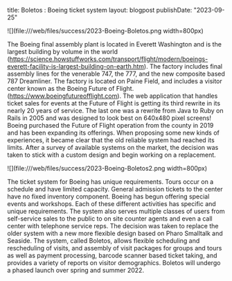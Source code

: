title: Boletos : Boeing ticket system
layout: blogpost
publishDate: "2023-09-25"

![](file:///web/files/success/2023-Boeing-Boletos.png width=800px)

The Boeing final assembly plant is located in Everett Washington and is the largest building by volume in the world (https://science.howstuffworks.com/transport/flight/modern/boeings-everett-facility-is-largest-building-on-earth.htm). The factory includes final assembly lines for the venerable 747, the 777, and the new composite based 787 Dreamliner. The factory is located on Paine Field, and includes a visitor center known as the Boeing Future of Flight. (https://www.boeingfutureofflight.com). The web application that handles ticket sales for events at the Future of Flight is getting its third rewrite in its nearly 20 years of service. The last one was a rewrite from Java to Ruby on Rails in 2005 and was designed to look best on 640x480 pixel screens! Boeing purchased the Future of Flight operation from the county in 2019 and has been expanding its offerings. When proposing some new kinds of experiences, it became clear that the old reliable system had reached its limits. After a survey of available systems on the market, the decision was taken to stick with a custom design and begin working on a replacement.

![](file:///web/files/success/2023-Boeing-Boletos2.png width=800px)

The ticket system for Boeing has unique requirements. Tours occur on a schedule and have limited capacity. General admission tickets to the center have no fixed inventory component. Boeing has begun offering special events and workshops. Each of these different activities has specific and unique requirements. The system also serves multiple classes of users from self-service sales to the public to on site counter agents and even a call center with telephone service reps. The decision was taken to replace the older system with a new more flexible design based on Pharo Smalltalk and Seaside. The system, called Boletos, allows flexible scheduling and rescheduling of visits, and assembly of visit packages for groups and tours as well as payment processing, barcode scanner based ticket taking, and provides a variety of reports on visitor demographics. Boletos will undergo a phased launch over spring and summer 2022.